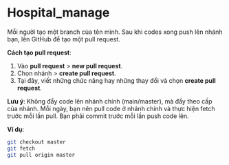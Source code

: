 # Hospital_manage

Mỗi người tạo một branch của tên mình. Sau khi codes xong push lên nhánh bạn, lên GitHub để tạo một pull request.

**Cách tạo pull request**:
1. Vào **pull request** > **new pull request**.
2. Chọn nhánh > **create pull request**.
3. Tại đây, viết những chức năng hay những thay đổi và chọn **create pull request**.

**Lưu ý**: Không đẩy code lên nhánh chính (main/master), mà đẩy theo cấp của nhánh. Mỗi ngày, bạn nên pull code ở nhánh chính và thực hiện fetch trước mỗi lần pull. Bạn phải commit trước mỗi lần push code lên.

**Ví dụ**:
```bash
git checkout master
git fetch  
git pull origin master
